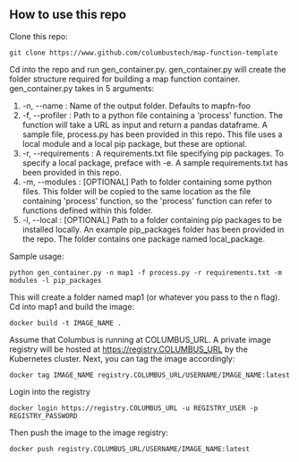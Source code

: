 ## How to use this repo

Clone this repo:
```
git clone https://www.github.com/columbustech/map-function-template
```

Cd into the repo and run gen\_container.py. gen\_container.py will create the folder structure required for building
a map function container.
gen\_container.py takes in 5 arguments:

1. -n, --name :  Name of the output folder. Defaults to mapfn-foo
2. -f, --profiler : Path to a python file containing a 'process' function. The function will take a URL as input and 
return a pandas dataframe. A sample file, process.py has been provided in this repo. This file uses a local module and
a local pip package, but these are optional.
3. -r, --requirements : A requirements.txt file specifying pip packages. To specify a local package, preface with -e.
A sample requirements.txt has been provided in this repo.
4. -m, --modules : \[OPTIONAL\] Path to folder containing some python files. This folder will be copied to the same location as the file containing 'process' function, so the 'process' function can refer to functions defined within this folder.
5. -l, --local : \[OPTIONAL\] Path to a folder containing pip packages to be installed locally. An example pip\_packages folder has been provided in the repo. The folder contains one package named local\_package.

Sample usage:
```
python gen_container.py -n map1 -f process.py -r requirements.txt -m modules -l pip_packages
```

This will create a folder named map1 (or whatever you pass to the n flag). Cd into map1 and build the image:
```
docker build -t IMAGE_NAME .
```

Assume that Columbus is running at COLUMBUS\_URL. A private image registry will be hosted at 
https://registry.COLUMBUS_URL by the Kubernetes cluster.
Next, you can tag the image accordingly:
```
docker tag IMAGE_NAME registry.COLUMBUS_URL/USERNAME/IMAGE_NAME:latest
```

Login into the registry
```
docker login https://registry.COLUMBUS_URL -u REGISTRY_USER -p REGISTRY_PASSWORD
```

Then push the image to the image registry:
```
docker push registry.COLUMBUS_URL/USERNAME/IMAGE_NAME:latest
```
